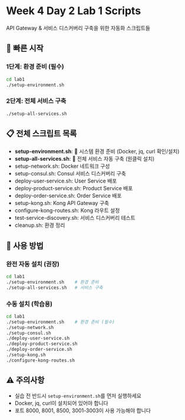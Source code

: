 # Week 4 Day 2 Lab 1 Scripts

API Gateway & 서비스 디스커버리 구축을 위한 자동화 스크립트들

## 🚀 빠른 시작

### 1단계: 환경 준비 (필수)
```bash
cd lab1
./setup-environment.sh
```

### 2단계: 전체 서비스 구축
```bash
./setup-all-services.sh
```

## 📋 전체 스크립트 목록
- **setup-environment.sh**: 🔧 시스템 환경 준비 (Docker, jq, curl 확인/설치)
- **setup-all-services.sh**: 🌟 전체 서비스 자동 구축 (원클릭 설치)
- setup-network.sh: Docker 네트워크 구성
- setup-consul.sh: Consul 서비스 디스커버리 구축
- deploy-user-service.sh: User Service 배포
- deploy-product-service.sh: Product Service 배포  
- deploy-order-service.sh: Order Service 배포
- setup-kong.sh: Kong API Gateway 구축
- configure-kong-routes.sh: Kong 라우트 설정
- test-service-discovery.sh: 서비스 디스커버리 테스트
- cleanup.sh: 환경 정리

## 🎯 사용 방법

### 완전 자동 설치 (권장)
```bash
cd lab1
./setup-environment.sh    # 환경 준비
./setup-all-services.sh   # 서비스 구축
```

### 수동 설치 (학습용)
```bash
cd lab1
./setup-environment.sh    # 환경 준비 (필수)
./setup-network.sh
./setup-consul.sh
./deploy-user-service.sh
./deploy-product-service.sh
./deploy-order-service.sh
./setup-kong.sh
./configure-kong-routes.sh
```

## ⚠️ 주의사항
- 실습 전 반드시 `setup-environment.sh`를 먼저 실행하세요
- Docker, jq, curl이 설치되어 있어야 합니다
- 포트 8000, 8001, 8500, 3001-3003이 사용 가능해야 합니다
